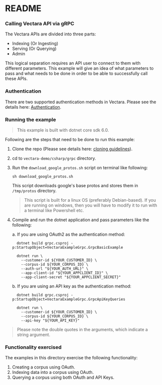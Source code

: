 # README #

### Calling Vectara API via gRPC ###

The Vectara APIs are divided into three parts:

* Indexing (Or Ingesting)
* Serving (Or Querying)
* Admin

This logical separation requires an API user to connect to them with different parameters.
This example will give an idea of what parameters to pass and what needs to be done in 
order to be able to successfully call these APIs.

### Authentication

There are two supported authentication methods in Vectara. 
Please see the details here: [Authentication](../../../README.md).

### Running the example
> This example is built with dotnet core sdk 6.0.

Following are the steps that need to be done to run this example:

1. Clone the repo (Please see details here: [cloning guidelines](../../../README.md)).
2. cd to `vectara-demo/csharp/grpc` directory.
3. Run the `download_google_protos.sh` script on terminal like following:

    `sh download_google_protos.sh`
    
    This script downloads google's base protos and stores them in `/tmp/protos` directory.

    > This script is built for a linux OS (preferably Debian-based). If you are running on windows, then you will have to modify it to run with a terminal like Powershell etc.    

4. Compile and run the dotnet application and pass parameters like the following:

    a. If you are using OAuth2 as the authentication method:

      ```shell
        dotnet build grpc.csproj -p:StartupObject=VectaraExampleGrpc.GrpcBasicExample

        dotnet run \
          --customer-id ${YOUR_CUSTOMER_ID} \
          --corpus-id ${YOUR_CORPUS_ID} \
          --auth-url "${YOUR_AUTH_URL}" \
          --app-client-id "${YOUR_APPCLIENT_ID}" \
          --app-client-secret "${YOUR_APPCLIENT_SECRET}"
      ```

    b. If you are using an API key as the authentication method:

      ```shell
        dotnet build grpc.csproj -p:StartupObject=VectaraExampleGrpc.GrpcApiKeyQueries

        dotnet run \
          --customer-id ${YOUR_CUSTOMER_ID} \
          --corpus-id ${YOUR_CORPUS_ID} \
          --api-key "${YOUR_API_KEY}"
      ```


> Please note the double quotes in the arguments, which indicate a string argument.

### Functionality exercised

The examples in this directory exercise the following functionality:

1. Creating a corpus using OAuth.
2. Indexing data into a corpus using OAuth.
3. Querying a corpus using both OAuth and API Keys.
